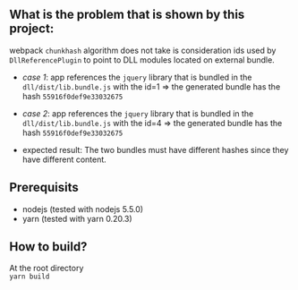 ## What is the problem that is shown by this project:

webpack `chunkhash` algorithm does not take is consideration ids used by `DllReferencePlugin` to point to DLL modules located on external bundle.

* *case 1*: 
app references the `jquery` library that is bundled in the `dll/dist/lib.bundle.js` with the id=1 => the generated bundle has the hash `55916f0def9e33032675`

* *case 2*: 
app references the `jquery` library that is bundled in the `dll/dist/lib.bundle.js` with the id=4 => the generated bundle has the hash `55916f0def9e33032675`

* expected result:
The two bundles must have different hashes since they have different content.

## Prerequisits
* nodejs (tested with nodejs 5.5.0)
* yarn (tested with yarn 0.20.3)

## How to build?

At the root directory   
``
yarn build
``
